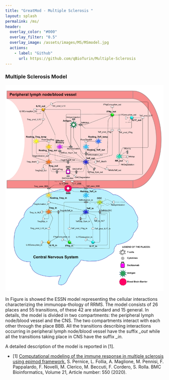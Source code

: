 ```yaml
---
title: "GreatMod - Multiple Sclerosis "
layout: splash
permalink: /ms/
header:
  overlay_color: "#000"
  overlay_filter: "0.5"
  overlay_image: /assets/images/MS/MSmodel.jpg
  actions:
    - label: "Github"
      url: https://github.com/qBioTurin/Multiple-Sclerosis
---
```


### Multiple Sclerosis Model

![](../assets/images/MS/MSmodel.jpg)

In Figure is showed the ESSN model representing the cellular interactions characterizing the immunopa\-thology of RRMS. The model consists of 26 places and 55 transitions, of these 42 are standard and 15 general. In details, the model is divided in two compartments: the peripheral lymph node/blood vessel and the CNS. The two compartments interact with each other through the place BBB. All the transitions describing interactions occurring in peripheral lymph node/blood vessel have the suffix *\_out* while all the transitions taking place in CNS have the suffix *\_in*.

A detailed description of the model is reported in [1].



* [1] [Computational modeling of the immune response in multiple sclerosis using epimod framework.](https://bmcbioinformatics.biomedcentral.com/articles/10.1186/s12859-020-03823-9) S. Pernice, L. Follia, A. Maglione, M. Pennisi, F. Pappalardo, F. Novelli, M. Clerico, M. Beccuti, F. Cordero, S. Rolla.  BMC Bioinformatics, Volume 21, Article number: 550 (2020).